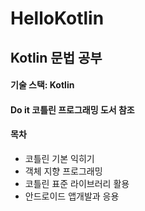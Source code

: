 # HelloKotlin
## Kotlin 문법 공부
#### 기술 스택: Kotlin
#### Do it 코틀린 프로그래밍 도서 참조

#### 목차
+ 코틀린 기본 익히기
+ 객체 지향 프로그래밍
+ 코틀린 표준 라이브러리 활용
+ 안드로이드 앱개발과 응용

